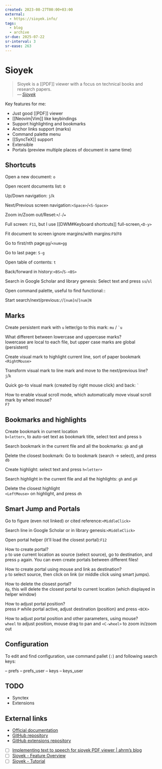 ```yaml
---
created: 2023-08-27T00:00+03:00
external:
  - https://sioyek.info/
tags:
  - blog
  - archive
sr-due: 2025-07-22
sr-interval: 3
sr-ease: 263
---
```


# Sioyek

> Sioyek is a [[PDF]] viewer with a focus on technical books and research papers.\
> — <cite>[Sioyek](https://sioyek.info/)</cite>

Key features for me:

- Just good [[PDF]] viewer
- [[Neovim|Vim]] like keybindings
- Support highlighting and bookmarks
- Anchor links support (marks)
- Command palette menu
- [[SyncTeX]] support
- Extensible
- Portals (preview multiple places of document in same time)

## Shortcuts

Open a new document:<wbr class="f"> `o`

Open recent documents list:<wbr class="f"> `O`

Up/Down navigation:<wbr class="f"> `j`/`k`

Next/Previous screen navigation:<wbr class="f"> `<Space>`/`<S-Space>`

Zoom in/Zoom out/Reset:<wbr class="f"> `+`/`-`/`=`

Full screen:<wbr class="f"> `F11`, but I use [[DWM#Keyboard shortcuts]] full-screen,`<D-y>`

Fit document to screen ignore margins/with margins:<wbr class="f"> `F9`/`F8`

Go to first/nth page:<wbr class="f"> `gg`/`<num>gg`

Go to last page:<wbr class="f"> `S-g`

Open table of contents:<wbr class="f"> `t` <!--SR:!2024-09-06,7,263-->

Back/forward in history:<wbr class="f"> `<BS>`/`S-<BS>`

Search in Google Scholar and library genesis:<wbr class="f"> Select text and press `ss`/`sl`

Open command palette, useful to find functional:<wbr class="f"> `:`

Start search/next/previous:<wbr class="f"> `/`/`[num]n`/`[num]N`

## Marks

Create persistent mark with `u` letter/go to this mark:<wbr class="f"> `mu` / `` `u ``

What different between lowercase and uppercase marks?
<br class="f">
lowercase are local to each file, but upper case marks are global (persistent)

Create visual mark to highlight current line, sort of paper bookmark
<br class="f">
`<RightMouse>`

Transform visual mark to line mark and move to the next/previous line?
<br class="f">
`j`/`k`

Quick go-to visual mark (created by right mouse click) and back:<wbr class="f"> `` ` ``

How to enable visual scroll mode, which automatically move visual scroll mark by wheel mouse?
<br class="f">
`F7`

## Bookmarks and highlights

Create bookmark in current location
<br class="f">
`b<letter>`, to auto-set text as bookmark title, select text and press `b`

Search bookmark in the current file and all the bookmarks:<wbr class="f"> `gb` and `gB`

Delete the closest bookmark:<wbr class="f"> Go to bookmark (search → select), and press `db`

Create highlight:<wbr class="f"> select text and press `h<letter>`

Search highlight in the current file and all the highlights:<wbr class="f"> `gh` and `gH`

Delete the closest highlight
<br class="f">
`<LeftMouse>` on highlight, and press `dh`

## Smart Jump and Portals

Go to figure (even not linked) or cited reference:<wbr class="f"> `<MiddleClick>`

Search line in Google Scholar or in library genesis:<wbr class="f"> `<MiddleClick>`

Open portal helper (it'll load the closest portal):<wbr class="f"> `F12`

How to create portal?
<br class="f">
`p` to use current location as source (select source), go to destination, and press `p` again. You can even create portals between different files!

How to create portal using mouse and link as destination?
<br class="f">
`p` to select source, then click on link (or middle click using smart jumps).

How to delete the closest portal?
<br class="f">
`dp`, this will delete the closest portal to current location (which displayed in helper window)

How to adjust portal position?
<br class="f">
press `P` while portal active, adjust destination (position) and press `<BCK>`

How to adjust portal position and other parameters, using mouse?
<br class="f">
`wheel` to adjust position, mouse drag to pan and `<C-wheel>` to zoom in/zoom out

## Configuration

To edit and find configuration, use command pallet (`:`) and following search keys:

– prefs – prefs_user – keys – keys_user

## TODO

- Synctex
- Extensions

## External links

- [Official documentation](https://sioyek-documentation.readthedocs.io/en/latest/)
- [GitHub repository](https://github.com/ahrm/sioyek)
- [GitHub extensions repository](https://github.com/ahrm/sioyek-python-extensions)
- [ ] [Implementing text to speech for sioyek PDF viewer | ahrm’s blog](https://ahrm.github.io/jekyll/update/2022/07/05/implementing-a-screen-reader-for-sioyek.html)
- [ ] [Sioyek - Feature Overview](https://www.youtube.com/watch?v=yTmCI0Xp5vI)
- [ ] [Sioyek - Tutorial](https://www.youtube.com/watch?v=RaHRvnb0dY8)
